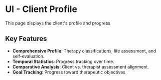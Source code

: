 # UI - Client Profile

This page displays the client's profile and progress.

## Key Features

-   **Comprehensive Profile**: Therapy classifications, life assessment, and self-evaluation.
-   **Temporal Statistics**: Progress tracking over time.
-   **Comparative Analysis**: Client vs. therapist assessment alignment.
-   **Goal Tracking**: Progress toward therapeutic objectives.
